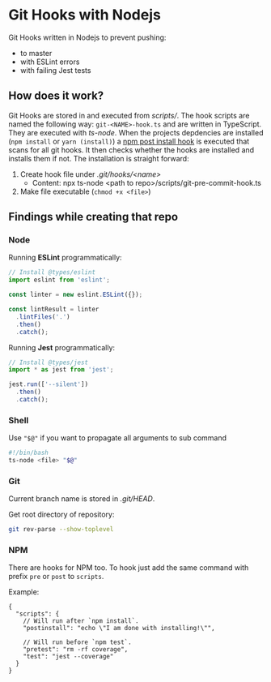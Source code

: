 # Git Hooks with Nodejs

Git Hooks written in Nodejs to prevent pushing:
- to master
- with ESLint errors 
- with failing Jest tests

## How does it work?

Git Hooks are stored in and executed from *scripts/*. The hook scripts are named the following way: `git-<NAME>-hook.ts` and are written in TypeScript. They are executed with *ts-node*. When the projects depdencies are installed (`npm install` or `yarn (install)`) a [npm post install hook](./scripts/npm-post-install-hook.ts) is executed that scans for all git hooks. It then checks whether the hooks are installed and installs them if not. The installation is straight forward:

1. Create hook file under *.git/hooks/\<name\>* 
    - Content: npx ts-node \<path to repo\>/scripts/git-pre-commit-hook.ts
2. Make file executable (`chmod +x <file>`)

## Findings while creating that repo

### Node

Running **ESLint** programmatically:

```ts
// Install @types/eslint
import eslint from 'eslint';

const linter = new eslint.ESLint({});

const lintResult = linter
  .lintFiles('.')
  .then()
  .catch();
```

Running **Jest** programmatically:

```ts
// Install @types/jest
import * as jest from 'jest';

jest.run(['--silent'])
  .then()
  .catch();
```

### Shell

Use `"$@"` if you want to propagate all arguments to sub command

```sh
#!/bin/bash
ts-node <file> "$@"
```

### Git

Current branch name is stored in *.git/HEAD*.

Get root directory of repository:

```sh
git rev-parse --show-toplevel
```

### NPM

There are hooks for NPM too. To hook just add the same command with  prefix `pre` or `post` to `scripts`.

Example:

```jsonc
{
  "scripts": {
    // Will run after `npm install`.
    "postinstall": "echo \"I am done with installing!\"",
    
    // Will run before `npm test`.
    "pretest": "rm -rf coverage",
    "test": "jest --coverage"
  }
}
```
